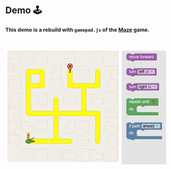 # Demo 🕹️

### This demo is a rebuild with `gamepad.js` of the [Maze](https://blockly-games.appspot.com/maze) game.
<br>    

![](images/maze.png)